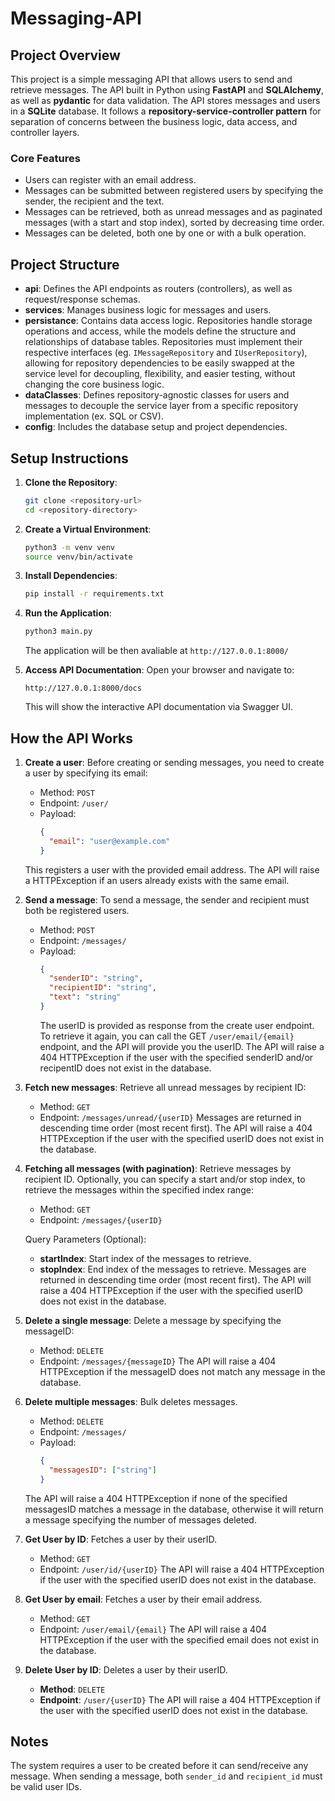 # Messaging-API

## Project Overview

This project is a simple messaging API that allows users to send and retrieve messages.
The API built in Python using **FastAPI** and **SQLAlchemy**, as well as **pydantic** for data validation. The API stores messages and users in a **SQLite** database.
It follows a **repository-service-controller pattern** for separation of concerns between the business logic, data access, and controller layers.


### Core Features

- Users can register with an email address.
- Messages can be submitted between registered users by specifying the sender, the recipient and the text.
- Messages can be retrieved, both as unread messages and as paginated messages (with a start and stop index), sorted by decreasing time order.
- Messages can be deleted, both one by one or with a bulk operation.

## Project Structure

- **api**: Defines the API endpoints as routers (controllers), as well as request/response schemas.
- **services**: Manages business logic for messages and users.
- **persistance**: Contains data access logic. Repositories handle storage operations and access, while the models define the structure and relationships of database tables. Repositories must implement their respective interfaces (eg. `IMessageRepository` and `IUserRepository`), allowing for repository dependencies to be easily swapped at the service level for decoupling, flexibility, and easier testing, without changing the core business logic. 
- **dataClasses**: Defines repository-agnostic classes for users and messages to decouple the service layer from a specific repository implementation (ex. SQL or CSV).
- **config**: Includes the database setup and project dependencies.

## Setup Instructions

1. **Clone the Repository**:
    ```bash
    git clone <repository-url>
    cd <repository-directory>
    ```

2. **Create a Virtual Environment**:
    ```bash
    python3 -m venv venv
    source venv/bin/activate
    ```

3. **Install Dependencies**:
    ```bash
    pip install -r requirements.txt
    ```

4. **Run the Application**:
    ```bash
    python3 main.py
    ```
    The application will be then avaliable at `http://127.0.0.1:8000/`
5. **Access API Documentation**:
    Open your browser and navigate to:
    ```
    http://127.0.0.1:8000/docs
    ```
    This will show the interactive API documentation via Swagger UI.

## How the API Works

1. **Create a user**:
    Before creating or sending messages, you need to create a user by specifying its email:
    - Method: `POST`
    - Endpoint: `/user/`
    - Payload:
      ```json
      {
        "email": "user@example.com"
      }
      ```
    This registers a user with the provided email address. The API will raise a HTTPException if an users already exists with the same email.

2. **Send a message**:
    To send a message, the sender and recipient must both be registered users.
    - Method: `POST`
    - Endpoint: `/messages/`
    - Payload:
      ```json
      {
        "senderID": "string",
        "recipientID": "string",
        "text": "string"
      }
      ```
      The userID is provided as response from the create user endpoint. To retrieve it again, you can call the GET `/user/email/{email}` endpoint, and the API will provide you the userID. The API will raise a 404 HTTPException if the user with the specified senderID and/or recipentID does not exist in the database.

3. **Fetch new messages**:
    Retrieve all unread messages by recipient ID:
    - Method: `GET`
    - Endpoint: `/messages/unread/{userID}`
    Messages are returned in descending time order (most recent first). The API will raise a 404 HTTPException if the user with the specified userID does not exist in the database.
  
4. **Fetching all messages (with pagination)**:
    Retrieve messages by recipient ID. Optionally, you can specify a start and/or stop index, to retrieve the messages within the specified index range:
    - Method: `GET`
    - Endpoint: `/messages/{userID}`

   Query Parameters (Optional):
    - **startIndex**: Start index of the messages to retrieve.
    - **stopIndex**: End index of the messages to retrieve.
   Messages are returned in descending time order (most recent first). The API will raise a 404 HTTPException if the user with the specified userID does not exist in the database.

5. **Delete a single message**:
    Delete a message by specifying the messageID:
    - Method: `DELETE`
    - Endpoint: `/messages/{messageID}`
    The API will raise a 404 HTTPException if the messageID does not match any message in the database. 

6. **Delete multiple messages**:
    Bulk deletes messages.
   
    - Method: `DELETE`
    - Endpoint: `/messages/`
    - Payload:
      ```json
      {
        "messagesID": ["string"]
      }
      ```
    The API will raise a 404 HTTPException if none of the specified messagesID matches a message in the database, otherwise it will return a message specifying the number of messages deleted. 

7. **Get User by ID**:
    Fetches a user by their userID.
    - Method: `GET`
    - Endpoint: `/user/id/{userID}`
    The API will raise a 404 HTTPException if the user with the specified userID does not exist in the database.
  
8. **Get User by email**:
    Fetches a user by their email address.
    - Method: `GET`
    - Endpoint: `/user/email/{email}`
    The API will raise a 404 HTTPException if the user with the specified email does not exist in the database.
  
9. **Delete User by ID**:
    Deletes a user by their userID.
    - **Method**: `DELETE`
    - **Endpoint**: `/user/{userID}`
   The API will raise a 404 HTTPException if the user with the specified userID does not exist in the database.

## Notes

The system requires a user to be created before it can send/receive any message.
When sending a message, both `sender_id` and `recipient_id` must be valid user IDs. 
